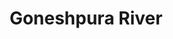 ---
title: "Goneshpura River"
title_bn: "গণেশপুরা নদী"
description: "It is a tributary of lower Meghna that originates from Hilshaghat and flows to Tolaghat naming Goneshpura. Then it ends meeting with Bay of Bengal as a name Tentolia."
---